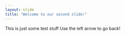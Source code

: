```yaml
---
layout: slide
title: "Welcome to our second slide!"
---
```

This is just some test stuff
Use the left arrow to go back!